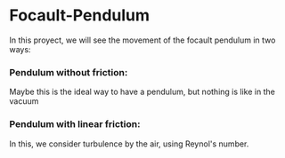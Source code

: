 # Focault-Pendulum
In this proyect, we will see the movement of the focault pendulum in two ways:


### Pendulum without friction:

Maybe this is the ideal way to have a pendulum, but nothing is like in the vacuum

### Pendulum with linear friction:

In this, we consider turbulence by the air, using Reynol's number.
